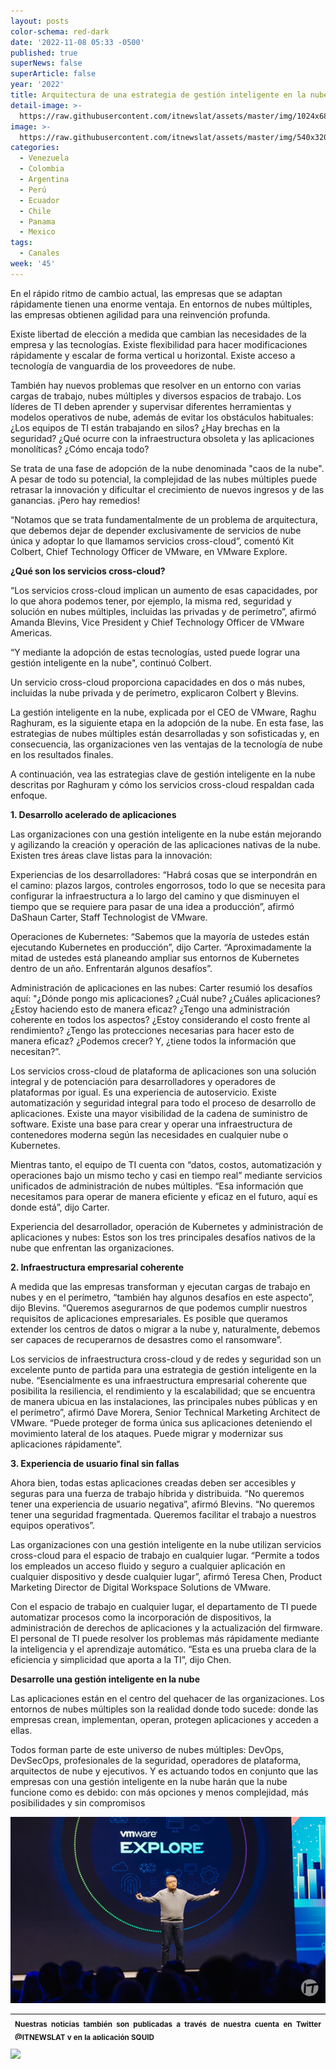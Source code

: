 ```yaml
---
layout: posts
color-schema: red-dark
date: '2022-11-08 05:33 -0500'
published: true
superNews: false
superArticle: false
year: '2022'
title: Arquitectura de una estrategia de gestión inteligente en la nube
detail-image: >-
  https://raw.githubusercontent.com/itnewslat/assets/master/img/1024x680/vmware-explore-g.jpg
image: >-
  https://raw.githubusercontent.com/itnewslat/assets/master/img/540x320/vmware-explore-p.jpg
categories:
  - Venezuela
  - Colombia
  - Argentina
  - Perú
  - Ecuador
  - Chile
  - Panama
  - Mexico
tags:
  - Canales
week: '45'
---
```

En el rápido ritmo de cambio actual, las empresas que se adaptan rápidamente tienen una enorme ventaja. En entornos de nubes múltiples, las empresas obtienen agilidad para una reinvención profunda.

Existe libertad de elección a medida que cambian las necesidades de la empresa y las tecnologías. 
Existe flexibilidad para hacer modificaciones rápidamente y escalar de forma vertical u horizontal. 
Existe acceso a tecnología de vanguardia de los proveedores de nube.

También hay nuevos problemas que resolver en un entorno con varias cargas de trabajo, nubes múltiples y diversos espacios de trabajo. Los líderes de TI deben aprender y supervisar diferentes herramientas y modelos operativos de nube, además de evitar los obstáculos habituales: ¿Los equipos de TI están trabajando en silos? ¿Hay brechas en la seguridad? ¿Qué ocurre con la infraestructura obsoleta y las aplicaciones monolíticas? ¿Cómo encaja todo?

Se trata de una fase de adopción de la nube denominada "caos de la nube". A pesar de todo su potencial, la complejidad de las nubes múltiples puede retrasar la innovación y dificultar el crecimiento de nuevos ingresos y de las ganancias. ¡Pero hay remedios!

“Notamos que se trata fundamentalmente de un problema de arquitectura, que debemos dejar de depender exclusivamente de servicios de nube única y adoptar lo que llamamos servicios cross-cloud”, comentó Kit Colbert, Chief Technology Officer de VMware, en VMware Explore.

**¿Qué son los servicios cross-cloud?**

“Los servicios cross-cloud implican un aumento de esas capacidades, por lo que ahora podemos tener, por ejemplo, la misma red, seguridad y solución en nubes múltiples, incluidas las privadas y de perímetro”, afirmó Amanda Blevins, Vice President y Chief Technology Officer de VMware Americas.

“Y mediante la adopción de estas tecnologías, usted puede lograr una gestión inteligente en la nube", continuó Colbert.

Un servicio cross-cloud proporciona capacidades en dos o más nubes, incluidas la nube privada y de perímetro, explicaron Colbert y Blevins.

La gestión inteligente en la nube, explicada por el CEO de VMware, Raghu Raghuram, es la siguiente etapa en la adopción de la nube. En esta fase, las estrategias de nubes múltiples están desarrolladas y son sofisticadas y, en consecuencia, las organizaciones ven las ventajas de la tecnología de nube en los resultados finales.

A continuación, vea las estrategias clave de gestión inteligente en la nube descritas por Raghuram y cómo los servicios cross-cloud respaldan cada enfoque.

**1. Desarrollo acelerado de aplicaciones**

Las organizaciones con una gestión inteligente en la nube están mejorando y agilizando la creación y operación de las aplicaciones nativas de la nube. Existen tres áreas clave listas para la innovación:

Experiencias de los desarrolladores: “Habrá cosas que se interpondrán en el camino: plazos largos, controles engorrosos, todo lo que se necesita para configurar la infraestructura a lo largo del camino y que disminuyen el tiempo que se requiere para pasar de una idea a producción”, afirmó DaShaun Carter, Staff Technologist de VMware.
 

Operaciones de Kubernetes: “Sabemos que la mayoría de ustedes están ejecutando Kubernetes en producción”, dijo Carter. “Aproximadamente la mitad de ustedes está planeando ampliar sus entornos de Kubernetes dentro de un año. Enfrentarán algunos desafíos”.
 

Administración de aplicaciones en las nubes: Carter resumió los desafíos aquí: "¿Dónde pongo mis aplicaciones? ¿Cuál nube? ¿Cuáles aplicaciones? ¿Estoy haciendo esto de manera eficaz? ¿Tengo una administración coherente en todos los aspectos? ¿Estoy considerando el costo frente al rendimiento? ¿Tengo las protecciones necesarias para hacer esto de manera eficaz? ¿Podemos crecer? Y, ¿tiene todos la información que necesitan?”.

Los servicios cross-cloud de plataforma de aplicaciones son una solución integral y de potenciación para desarrolladores y operadores de plataformas por igual. Es una experiencia de autoservicio. Existe automatización y seguridad integral para todo el proceso de desarrollo de aplicaciones. Existe una mayor visibilidad de la cadena de suministro de software. Existe una base para crear y operar una infraestructura de contenedores moderna según las necesidades en cualquier nube o Kubernetes.

Mientras tanto, el equipo de TI cuenta con “datos, costos, automatización y operaciones bajo un mismo techo y casi en tiempo real” mediante servicios unificados de administración de nubes múltiples. “Esa información que necesitamos para operar de manera eficiente y eficaz en el futuro, aquí es donde está”, dijo Carter.

Experiencia del desarrollador, operación de Kubernetes y administración de aplicaciones y nubes: Estos son los tres principales desafíos nativos de la nube que enfrentan las organizaciones.

**2. Infraestructura empresarial coherente**

A medida que las empresas transforman y ejecutan cargas de trabajo en nubes y en el perímetro, “también hay algunos desafíos en este aspecto”, dijo Blevins. “Queremos asegurarnos de que podemos cumplir nuestros requisitos de aplicaciones empresariales. Es posible que queramos extender los centros de datos o migrar a la nube y, naturalmente, debemos ser capaces de recuperarnos de desastres como el ransomware”.

Los servicios de infraestructura cross-cloud y de redes y seguridad son un excelente punto de partida para una estrategia de gestión inteligente en la nube. “Esencialmente es una infraestructura empresarial coherente que posibilita la resiliencia, el rendimiento y la escalabilidad; que se encuentra de manera ubicua en las instalaciones, las principales nubes públicas y en el perímetro”, afirmó Dave Morera, Senior Technical Marketing Architect de VMware. “Puede proteger de forma única sus aplicaciones deteniendo el movimiento lateral de los ataques. Puede migrar y modernizar sus aplicaciones rápidamente”.

**3. Experiencia de usuario final sin fallas**

Ahora bien, todas estas aplicaciones creadas deben ser accesibles y seguras para una fuerza de trabajo híbrida y distribuida. “No queremos tener una experiencia de usuario negativa”, afirmó Blevins. “No queremos tener una seguridad fragmentada. Queremos facilitar el trabajo a nuestros equipos operativos”.

Las organizaciones con una gestión inteligente en la nube utilizan servicios cross-cloud para el espacio de trabajo en cualquier lugar. “Permite a todos los empleados un acceso fluido y seguro a cualquier aplicación en cualquier dispositivo y desde cualquier lugar”, afirmó Teresa Chen, Product Marketing Director de Digital Workspace Solutions de VMware.

Con el espacio de trabajo en cualquier lugar, el departamento de TI puede automatizar procesos como la incorporación de dispositivos, la administración de derechos de aplicaciones y la actualización del firmware. El personal de TI puede resolver los problemas más rápidamente mediante la inteligencia y el aprendizaje automático. “Esta es una prueba clara de la eficiencia y simplicidad que aporta a la TI”, dijo Chen.

**Desarrolle una gestión inteligente en la nube**

Las aplicaciones están en el centro del quehacer de las organizaciones. Los entornos de nubes múltiples son la realidad donde todo sucede: donde las empresas crean, implementan, operan, protegen aplicaciones y acceden a ellas.

Todos forman parte de este universo de nubes múltiples: DevOps, DevSecOps, profesionales de la seguridad, operadores de plataforma, arquitectos de nube y ejecutivos. Y es actuando todos en conjunto que las empresas con una gestión inteligente en la nube harán que la nube funcione como es debido: con más opciones y menos complejidad, más posibilidades y sin compromisos

![](https://raw.githubusercontent.com/itnewslat/assets/master/img/540x320/vmware-explore-p.jpg)

<table style="height: 42px;" width="569">
<tbody>
<tr>
<td style="text-align: justify;"><sub><strong>Nuestras noticias también son publicadas a través de nuestra cuenta en Twitter <a href="https://twitter.com/itnewslat?lang=es">@ITNEWSLAT</a> y en la aplicación <a href="https://squidapp.co/en/">SQUID</a></strong></sub></td>
</tr>
</tbody>
</table>

<img src="https://tracker.metricool.com/c3po.jpg?hash=56f88a41e39ab42c063cc51676587a04"/>